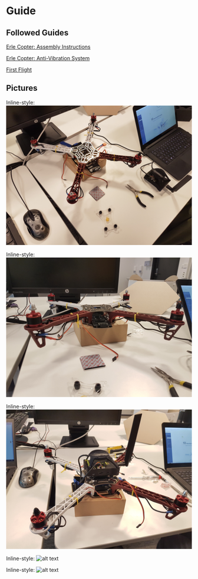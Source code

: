 # Guide

## Followed Guides

[Erle Copter: Assembly Instructions](http://docs.erlerobotics.com/erle_robots/erle_copter/assembly/erle_brain_2/EN)

[Erle Copter: Anti-Vibration System](http://docs.erlerobotics.com/brains/erle-brain-3/anti-vibration_system)

[First Flight](http://docs.erlerobotics.com/erle_robots/erle_copter/first_flight)

## Pictures

Inline-style: 
![alt text](https://github.com/FabianSchuessler/DroneProject/blob/master/images/20180905_093011.jpg?raw=true "After (Step 6) ESCs and before (Step 5) Fixing the Erle-Brain 2 (1/2)")

Inline-style: 
![alt text](https://github.com/FabianSchuessler/DroneProject/blob/master/images/20180905_093017.jpg?raw=true "After (Step 6) ESCs and before (Step 5) Fixing the Erle-Brain 2 (2/2)")

Inline-style: 
![alt text](https://github.com/FabianSchuessler/DroneProject/blob/master/images/20180905_100249.jpg?raw=true "After (Step 5) Fixing the Erle-Brain 2")

Inline-style: 
![alt text](https://github.com/FabianSchuessler/DroneProject/blob/master/images/20180905_100643.jpg?raw=true "(Step 6.3) Connecting the ESCs to the Erle-Brain 2")

Inline-style: 
![alt text](https://github.com/FabianSchuessler/DroneProject/blob/master/images/20180905_121226.jpg?raw=true "After the assembly, view of the drone's user interface")



